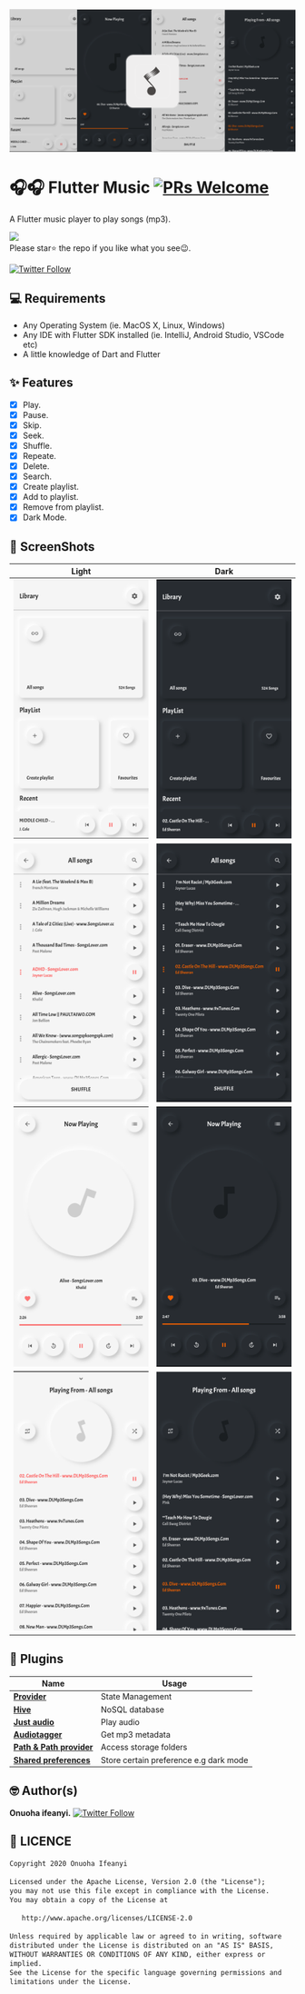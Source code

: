 ![Image](ss/ls.png)

# 🎧🎧 Flutter Music [![PRs Welcome](https://img.shields.io/badge/PRs-welcome-brightgreen.svg?style=flat-square)](http://makeapullrequest.com)

A Flutter music player to play songs (mp3).

<a href="https://play.google.com/store/apps/details?id=com.onuifeanyi.vybeplayer"><img src="https://play.google.com/intl/en_us/badges/static/images/badges/en_badge_web_generic.png" width="200"></img></a>
<br>
Please star⭐ the repo if you like what you see😉.
<br>

[![Twitter Follow](https://img.shields.io/twitter/follow/onuoha_ifeanyi.svg?style=social)](https://twitter.com/onuoha_ifeanyi)
<br>

## 💻 Requirements
* Any Operating System (ie. MacOS X, Linux, Windows)
* Any IDE with Flutter SDK installed (ie. IntelliJ, Android Studio, VSCode etc)
* A little knowledge of Dart and Flutter

## ✨ Features
- [x] Play.
- [x] Pause.
- [x] Skip.
- [x] Seek.
- [x] Shuffle.
- [x] Repeate.
- [x] Delete.
- [x] Search.
- [x] Create playlist.
- [x] Add to playlist.
- [x] Remove from playlist.
- [x] Dark Mode.

## 📸 ScreenShots

| Light| Dark|
|------|-------|
|<img src="ss/light1.png" width="400">|<img src="ss/dark1.png" width="400">|
|<img src="ss/light2.png" width="400">|<img src="ss/dark2.png" width="400">|
|<img src="ss/light3.png" width="400">|<img src="ss/dark3.png" width="400">|
|<img src="ss/light4.png" width="400">|<img src="ss/dark4.png" width="400">|


## 🔌 Plugins
| Name | Usage |
|------|-------|
|[**Provider**](https://pub.dev/packages/provider)| State Management|
|[**Hive**](https://pub.dev/packages/objectdb)| NoSQL database|
|[**Just audio**](https://pub.dev/packages/xml2json)| Play audio|
|[**Audiotagger**](https://pub.dev/packages/dio)| Get mp3 metadata|
|[**Path & Path provider**](https://pub.dev/packages/http)| Access storage folders|
|[**Shared preferences**](https://pub.dev/packages/epub_view)| Store certain preference e.g dark mode|


## 🤓 Author(s)
**Onuoha ifeanyi.** [![Twitter Follow](https://img.shields.io/twitter/follow/onuoha_ifeanyi.svg?style=social)](https://twitter.com/onuoha_ifeanyi)

## 🔖 LICENCE
    Copyright 2020 Onuoha Ifeanyi

    Licensed under the Apache License, Version 2.0 (the "License");
    you may not use this file except in compliance with the License.
    You may obtain a copy of the License at

       http://www.apache.org/licenses/LICENSE-2.0

    Unless required by applicable law or agreed to in writing, software
    distributed under the License is distributed on an "AS IS" BASIS,
    WITHOUT WARRANTIES OR CONDITIONS OF ANY KIND, either express or implied.
    See the License for the specific language governing permissions and
    limitations under the License.
